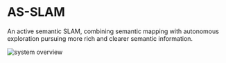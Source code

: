 # AS-SLAM
An active semantic SLAM, combining semantic mapping with autonomous exploration pursuing more rich and clearer semantic information.

![system overview]("./AS-SLAM.png")

